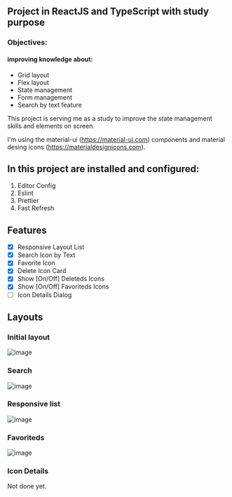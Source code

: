 ## Project in ReactJS and TypeScript with study purpose

### Objectives:

#### improving knowledge about:

- Grid layout
- Flex layout
- State management
- Form management
- Search by text feature

This project is serving me as a study to improve the state management skills and elements on screen.

I'm using the material-ui (https://material-ui.com) components and material desing icons (https://materialdesignicons.com).

## In this project are installed and configured:

1. Editor Config
2. Eslint
3. Prettier
4. Fast Refresh

## Features

- [x] Responsive Layout List
- [x] Search Icon by Text
- [x] Favorite Icon
- [x] Delete Icon Card
- [x] Show [On/Off] Deleteds Icons
- [x] Show [On/Off] Favoriteds Icons
- [ ] Icon Details Dialog

## Layouts

### Initial layout

![image](https://user-images.githubusercontent.com/20348582/90411563-f851da80-e079-11ea-8e25-376192184f1a.png)

### Search

![image](https://user-images.githubusercontent.com/20348582/90411669-191a3000-e07a-11ea-9eff-a989157cf1f9.png)

### Responsive list

![image](https://user-images.githubusercontent.com/20348582/90411893-672f3380-e07a-11ea-9f69-3520af70f1e2.png)

### Favoriteds

![image](https://user-images.githubusercontent.com/20348582/90411946-7a420380-e07a-11ea-9c7b-2eda8fba7630.png)

### Icon Details

Not done yet.
